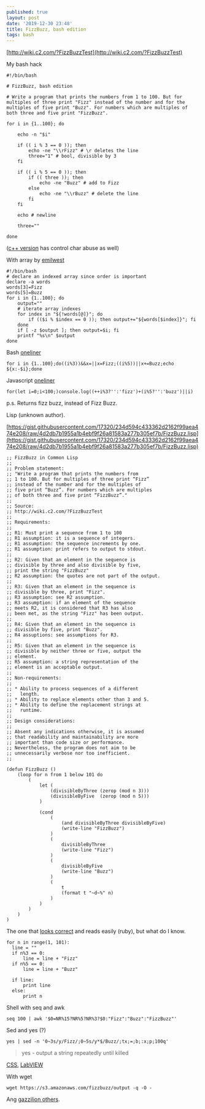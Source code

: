 ```yaml
---
published: true
layout: post
date: '2019-12-30 23:48'
title: FizzBuzz, bash edition
tags: bash 
---
```

[http://wiki.c2.com/?FizzBuzzTest](http://wiki.c2.com/?FizzBuzzTest)

My bash hack

    #!/bin/bash

    # FizzBuzz, bash edition

    # Write a program that prints the numbers from 1 to 100. But for multiples of three print "Fizz" instead of the number and for the multiples of five print "Buzz". For numbers which are multiples of both three and five print "FizzBuzz".

    for i in {1..100}; do

        echo -n "$i"
        
        if (( i % 3 == 0 )); then
            echo -ne "\\rFizz" # \r deletes the line
            three="1" # bool, divisible by 3
        fi
        
        if (( i % 5 == 0 )); then
            if (( three )); then
                echo -ne "Buzz" # add to Fizz
            else
                echo -ne "\\rBuzz" # delete the line
            fi
        fi
        
        echo # newline
        
        three=""

    done
    
([c++ version](http://wiki.c2.com/?FizzBuzzInManyProgrammingLanguages) has control char abuse as well)

With array by [emilwest](https://www.reddit.com/r/bash/comments/6rs6sr/writing_fizzbuzz_in_bash/)

    #!/bin/bash
    # declare an indexed array since order is important
    declare -a words
    words[3]=Fizz
    words[5]=Buzz
    for i in {1..100}; do
        output=""
        # iterate array indexes
        for index in "${!words[@]}"; do
            if (($i % $index == 0 )); then output+="${words[$index]}"; fi
        done  
        if [ -z $output ]; then output=$i; fi
        printf "%s\n" $output
    done
    
Bash [oneliner](https://rosettacode.org/wiki/FizzBuzz#bash)

    for i in {1..100};do((i%3))&&x=||x=Fizz;((i%5))||x+=Buzz;echo ${x:-$i};done

Javascript [oneliner](https://codeburst.io/javascript-breaking-down-the-shortest-possible-fizzbuzz-answer-94a0ad9d128a)

    for(let i=0;i<100;)console.log((++i%3?'':'fizz')+(i%5?'':'buzz')||i)
    
p.s. Returns fizz buzz, instead of Fizz Buzz.
    
Lisp (unknown author).

[https://gist.githubusercontent.com/17320/234d594c433362d2162f99aea474e208/raw/4d2db7b1955a1b4ebf9f26a81583a277b305ef7b/FizzBuzz.lisp](https://gist.githubusercontent.com/17320/234d594c433362d2162f99aea474e208/raw/4d2db7b1955a1b4ebf9f26a81583a277b305ef7b/FizzBuzz.lisp)

    ;; FizzBuzz in Common Lisp
    ;;
    ;; Problem statement:
    ;; "Write a program that prints the numbers from
    ;; 1 to 100. But for multiples of three print “Fizz”
    ;; instead of the number and for the multiples of
    ;; five print “Buzz”. For numbers which are multiples
    ;; of both three and five print “FizzBuzz”."
    ;; 
    ;; Source:
    ;; http://wiki.c2.com/?FizzBuzzTest
    ;; 
    ;; Requirements:
    ;; 
    ;; R1: Must print a sequence from 1 to 100
    ;; R1 assumption: it is a sequence of integers.
    ;; R1 assumption: the sequence increments by one.
    ;; R1 assumption: print refers to output to stdout.
    ;; 
    ;; R2: Given that an element in the sequence is
    ;; divisible by three and also divisible by five,
    ;; print the string "FizzBuzz"
    ;; R2 assumption: the quotes are not part of the output.
    ;; 
    ;; R3: Given that an element in the sequence is
    ;; divisible by three, print "Fizz".
    ;; R3 assumption: see R2 assumption.
    ;; R3 assumption: if an element of the sequence
    ;; meets R2, it is considered that R3 has also
    ;; been met, as the string "Fizz" has been output.
    ;; 
    ;; R4: Given that an element in the sequence is
    ;; divisible by five, print "Buzz".
    ;; R4 assuptions: see assumptions for R3.
    ;; 
    ;; R5: Given that an element in the sequence is
    ;; divisible by neither three or five, output the
    ;; element.
    ;; R5 assumption: a string representation of the
    ;; element is an acceptable output.
    ;; 
    ;; Non-requirements:
    ;; 
    ;; * Ability to process sequences of a different
    ;;   length.
    ;; * Ability to replace elements other than 3 and 5.
    ;; * Ability to define the replacement strings at
    ;;   runtime.
    ;; 
    ;; Design considerations:
    ;; 
    ;; Absent any indications otherwise, it is assumed
    ;; that readability and maintainability are more
    ;; important than code size or performance.
    ;; Nevertheless, the program does not aim to be
    ;; unnecessarily verbose nor too inefficient.
    ;; 

    (defun FizzBuzz ()
        (loop for n from 1 below 101 do
            (
                let (
                    (divisibleByThree (zerop (mod n 3)))
                    (divisibleByFive  (zerop (mod n 5)))
                )

                (cond
                    (
                        (and divisibleByThree divisibleByFive)
                        (write-line "FizzBuzz")
                    )
                    (
                        divisibleByThree
                        (write-line "Fizz")
                    )
                    (
                        divisibleByFive
                        (write-line "Buzz")
                    )
                    (
                        t
                        (format t "~d~%" n)
                    )
                )
            )
        )
    )

The one that [looks correct](http://wiki.c2.com/?FizzBuzz) and reads easily (ruby), but what do I know.

    for n in range(1, 101):
      line = ""
      if n%3 == 0:
          line = line + "Fizz"
      if n%5 == 0:
          line = line + "Buzz"

      if line:
          print line
      else:
          print n
          
Shell with seq and awk

    seq 100 | awk '$0=NR%15?NR%5?NR%3?$0:"Fizz":"Buzz":"FizzBuzz"'
    
Sed and yes (?)

    yes | sed -n '0~3s/y/Fizz/;0~5s/y*$/Buzz/;tx;=;b;:x;p;100q'
    
> yes - output a string repeatedly until killed
    
[CSS](https://rosettacode.org/wiki/FizzBuzz#CSS), [LabVIEW](https://rosettacode.org/wiki/FizzBuzz#LabVIEW)

With wget

    wget https://s3.amazonaws.com/fizzbuzz/output -q -O -
    
Ang [gazzilion others](https://rosettacode.org/wiki/FizzBuzz).
